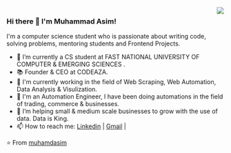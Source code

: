 <img align='right' src="https://github-readme-stats.vercel.app/api?username=muhamdasim&show_icons=true&theme=dark">

### Hi there :wave: I'm Muhammad Asim! 

I'm a computer science student who is passionate about writing code, solving problems, mentoring students and Frontend Projects.

- 🔭 I’m currently a CS student at FAST NATIONAL UNIVERSITY OF COMPUTER & EMERGING SCIENCES .
- 📚 Founder & CEO at CODEAZA.
- 🔭 I'm currently working in the field of Web Scraping, Web Automation, Data Analysis & Visulization.
- 🔭 I'm an Automation Engineer, I have been doing automations in the field of trading, commerce & businesses.
- 👯 I’m helping small & medium scale businesses to grow with the use of data. Data is King. 
- 📫 How to reach me: [Linkedin](https://www.linkedin.com/in/muhamdasim) | [Gmail](mailto:muhamdasim.business@gmail.com) | 

⭐️ From [muhamdasim](https://github.com/muhamdasim)
